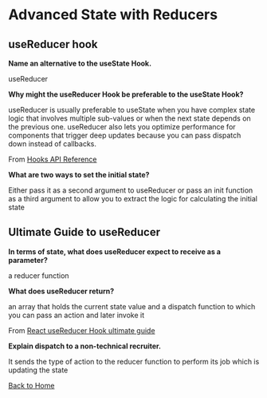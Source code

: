 # Advanced State with Reducers

## useReducer hook

**Name an alternative to the useState Hook.**

useReducer

**Why might the useReducer Hook be preferable to the useState Hook?**

useReducer is usually preferable to useState when you have complex state logic that involves multiple sub-values or when the next state depends on the previous one. useReducer also lets you optimize performance for components that trigger deep updates because you can pass dispatch down instead of callbacks.

From [Hooks API Reference](https://legacy.reactjs.org/docs/hooks-reference.html#usereducer)

**What are two ways to set the initial state?**

Either pass it as a second argument to useReducer or pass an init function as a third argument to allow you to extract the logic for calculating the initial state

## Ultimate Guide to useReducer

**In terms of state, what does useReducer expect to receive as a parameter?**

a reducer function

**What does useReducer return?**

an array that holds the current state value and a dispatch function to which you can pass an action and later invoke it

From [React useReducer Hook ultimate guide](https://blog.logrocket.com/react-usereducer-hook-ultimate-guide/)

**Explain dispatch to a non-technical recruiter.**

It sends the type of action to the reducer function to perform its job which is updating the state


[Back to Home](../README.md)